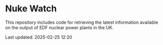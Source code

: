 # Nuke Watch

This repository includes code for retrieving the latest information available on the output of EDF nuclear power plants in the UK.

Last updated: 2025-02-25 12:20